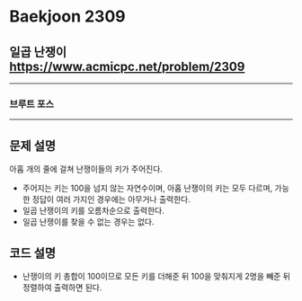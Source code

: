 Baekjoon 2309
=============
일곱 난쟁이  <https://www.acmicpc.net/problem/2309>
---------------
- - -
### 브루트 포스
- - -
## 문제 설명
아홉 개의 줄에 걸쳐 난쟁이들의 키가 주어진다.
- 주어지는 키는 100을 넘지 않는 자연수이며, 아홉 난쟁이의 키는 모두 다르며, 가능한 정답이 여러 가지인 경우에는 아무거나 출력한다.
- 일곱 난쟁이의 키를 오름차순으로 출력한다.
- 일곱 난쟁이를 찾을 수 없는 경우는 없다.
## 코드 설명
- 난쟁이의 키 총합이 100이므로 모든 키를 더해준 뒤 100을 맞춰지게 2명을 빼준 뒤 정렬하여 출력하면 된다.
 